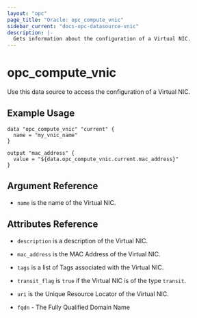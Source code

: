 ```yaml
---
layout: "opc"
page_title: "Oracle: opc_compute_vnic"
sidebar_current: "docs-opc-datasource-vnic"
description: |-
  Gets information about the configuration of a Virtual NIC.
---
```


# opc\_compute\_vnic

Use this data source to access the configuration of a Virtual NIC.

## Example Usage

```hcl
data "opc_compute_vnic" "current" {
  name = "my_vnic_name"
}

output "mac_address" {
  value = "${data.opc_compute_vnic.current.mac_address}"
}
```

## Argument Reference
* `name` is the name of the Virtual NIC.

## Attributes Reference

* `description` is a description of the Virtual NIC.

* `mac_address` is the MAC Address of the Virtual NIC.

* `tags` is a list of Tags associated with the Virtual NIC.

* `transit_flag` is `true` if the Virtual NIC is of the type `transit`.

* `uri` is the Unique Resource Locator of the Virtual NIC.

* `fqdn` - The Fully Qualified Domain Name